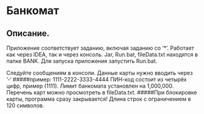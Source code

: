 # Банкомат

## Описание.

Приложение соответствует заданию, включая заданию со ‘*’.
Работает как через IDEA, так и через консоль. Jar, Run.bat, fileData.txt находятся в папке BANK.
Для запуска приложения запустить Run.bat. 

Следуйте сообщениям в консоли. Данные карты нужно вводить через ‘-‘ 
#####пример: 1111-2222-3333-4444
ПИН-код состоит из четырёх цифр, пример (1111).
Лимит банкомата установлен на 1,000,000.
Перечень карт можно просмотреть в fileData.txt.
#####При блокировке карты, программа сразу закрывается!
Длина строк с ограничением в 120 символов.

